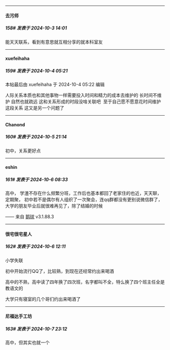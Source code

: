 ﻿
*****

####  去污师  
##### 158#       发表于 2024-10-3 14:01

能天天联系，看到有意思就互相分享的就本科室友


*****

####  xuefeihaha  
##### 159#       发表于 2024-10-4 05:21

 本帖最后由 xuefeihaha 于 2024-10-4 05:22 编辑 

人际关系本质也和其他事物一样需要投入时间和精力的成本去维护的 长时间不维护 自然也就疏远 这和关系形成的时段没啥关联吧  至于自己愿不愿意花时间维护这段关系 这又是另一个问题了


*****

####  Chanond  
##### 160#       发表于 2024-10-5 21:14

初中，关系更好点


*****

####  eshin  
##### 161#       发表于 2024-10-6 08:33

高中，
学渣不存在什么频繁分班，工作后也基本都回了老家住的也近，天天聊，定期聚，
初中若不是偶尔有人组织了一次聚会，连qq群都没有更别说微信群了，
大学的朋友毕业后就很难再见了，除了结婚的时候

—— 来自 [鹅球](https://www.pgyer.com/GcUxKd4w) v3.1.88.3


*****

####  很宅很宅星人  
##### 162#       发表于 2024-10-6 12:11

小学失联

初中开始流行QQ了，比较熟，到现在还经常约出来喝酒

高中的不熟，高中读了四年换了四次班，名字都叫不全，特么换了四个班主任全是教语文的

大学只有寝室的几个哥们约出来喝酒了


*****

####  尼福达手工坊  
##### 163#       发表于 2024-10-7 23:12

高中，但其实也就一个

